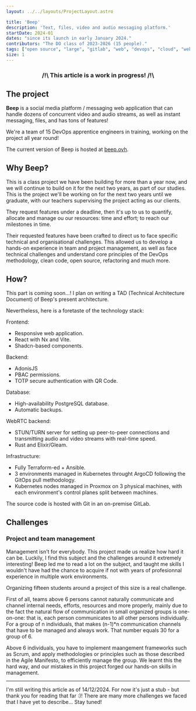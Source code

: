 ```yaml
---
layout: ../../layouts/ProjectLayout.astro

title: 'Beep'
description: 'Text, files, video and audio messaging platform.'
startDate: 2024-01
dates: "since its launch in early January 2024."
contributors: "The DO class of 2023-2026 (15 people)."
tags: ["open source", "large", "gitlab", "web", "devops", "cloud", "webrtc", "management"]
size: 1
---
```


### <center>/!\ This article is a work in progress! /!\

## The project

**Beep** is a social media platform / messaging web application that can handle dozens of concurrent video and audio streams, as well as instant messaging, files, and has tons of features!

We're a team of 15 DevOps apprentice engineers in training, working on the project all year round!

The current version of Beep is hosted at [beep.ovh](https://beep.ovh).

## Why Beep?

This is a class project we have been building for more than a year now, and we will continue to build on it for the next two years, as part of our studies.  
This is the project we'll be working on for the next two years until we graduate, with our teachers supervising the project acting as our clients.

They request features under a deadline, then it's up to us to quantify, allocate and manage ou our resources: time and effort; to reach our milestones in time.

Their requested features have been crafted to direct us to face specific technical and organisational challenges. This allowed us to develop a hands-on experience in team and project management, as well as face technical challenges and understand core principles of the DevOps methodology, clean code, open source, refactoring and much more.

## How?

This part is coming soon...! I plan on writing a TAD (Technical Architecture Document) of Beep's present architecture.  

Nevertheless, here is a foretaste of the technology stack:  

Frontend:

- Responsive web application.
- React with Nx and Vite.
- Shadcn-based components.

Backend:

- AdonisJS
- PBAC permissions.
- TOTP secure authentication with QR Code.

Database:

- High-availability PostgreSQL database.
- Automatic backups.

WebRTC backend:

- STUN/TURN server for setting up peer-to-peer connections and transmitting audio and video streams with real-time speed.
- Rust and Elixir/Gleam.

Infrastructure:

- Fully Terraform-ed + Ansible.
- 3 environments managed in Kubernetes throught ArgoCD following the GitOps pull methodology.
- Kubernetes nodes managed in Proxmox on 3 physical machines, with each environment's control planes split between machines.

The source code is hosted with Git in an on-premise GitLab.

## Challenges

### Project and team management

Management isn't for everybody. This project made us realize how hard it can be. Luckily, I find this subject and the challenges around it extremely interesting!
Beep led me to read a lot on the subject, and taught me skills I wouldn't have had the chance to acquire if not with years of profesionnal experience in multiple work environments.

Organizing fifteen students around a project of this size is a real challenge.

First of all, teams above 6 persons cannot naturally communicate and channel internal needs, efforts, resources and more properly, mainly due to the fact the natural flow of communication in small organized groups is one-on-one: that is, each person communicates to all other persons individually.
For a group of n individuals, that makes (n-1)*n communication channels that have to be managed and always work. That number equals 30 for a group of 6.

Above 6 individuals, you have to implement maangement frameworks such as Scrum, and apply methodologies or principles such as those described in the Agile Manifesto, to efficiently manage the group. We learnt this the hard way, and our mistakes in this project forged our hands-on skills in management.

---

I'm still writing this article as of 14/12/2024. For now it's just a stub - but thank you for reading that far :)! There are many more challenges we faced that I have yet to describe... Stay tuned!
